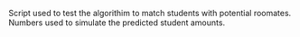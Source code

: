 Script used to test the algorithim to match students with potential roomates.
Numbers used to simulate the predicted student amounts. 

